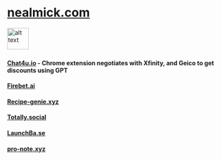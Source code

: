

# [nealmick.com](https://nealmick.com)


<img src="https://cdn.nealmick.com/portfolio/project_images/icon512_aHCO2wJ.jpg" alt="alt text" height="50" style="width:auto;">&nbsp;

#### [Chat4u.io](https://chat4u.io/) - Chrome extension negotiates with Xfinity, and Geico to get discounts using GPT

#### [Firebet.ai](https://firebet.ai/)

#### [Recipe-genie.xyz](https://recipe-genie.xyz/)

#### [Totally.social](https://totally.social/)

#### [LaunchBa.se](https://launchba.se/)

#### [pro-note.xyz](https://pro-note.xyz/)
